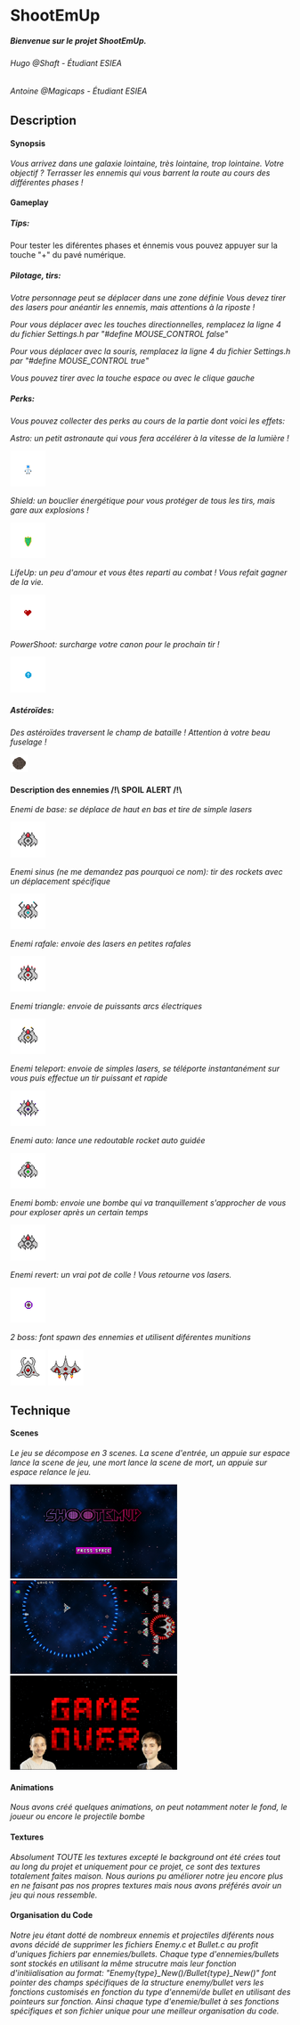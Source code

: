 # ShootEmUp
##### Bienvenue sur le projet ShootEmUp.
###### Hugo @Shaft - Étudiant ESIEA
###### Antoine @Magicaps - Étudiant ESIEA

## Description

#### Synopsis
*Vous arrivez dans une galaxie lointaine, très lointaine, trop lointaine.
Votre objectif ? Terrasser les ennemis qui vous barrent la route au cours des différentes phases !*

#### Gameplay

##### Tips:

Pour tester les diférentes phases et énnemis vous pouvez appuyer sur la touche "+" du pavé numérique.

##### Pilotage, tirs:

*Votre personnage peut se déplacer dans une zone définie*
*Vous devez tirer des lasers pour anéantir les ennemis, mais attentions à la riposte !*

*Pour vous déplacer avec les touches directionnelles, remplacez la ligne 4 du fichier Settings.h par "#define MOUSE_CONTROL false"*

*Pour vous déplacer avec la souris, remplacez la ligne 4 du fichier Settings.h par "#define MOUSE_CONTROL true"*

*Vous pouvez tirer avec la touche espace ou avec le clique gauche*

##### Perks:
*Vous pouvez collecter des perks au cours de la partie dont voici les effets:*

*Astro: un petit astronaute qui vous fera accélérer à la vitesse de la lumière !*

![](https://github.com/Shaft-3796/S1_Tp_Final/blob/shaft/src/Assets/Perks/Perk_Astro.png)

*Shield: un bouclier énergétique pour vous protéger de tous les tirs, mais gare aux explosions !*

![](https://github.com/Shaft-3796/S1_Tp_Final/blob/shaft/src/Assets/Perks/Perk_Shield.png)

*LifeUp: un peu d'amour et vous êtes reparti au combat ! Vous refait gagner de la vie.*

![](https://github.com/Shaft-3796/S1_Tp_Final/blob/shaft/src/Assets/Perks/Perk_LifeUp.png)

*PowerShoot: surcharge votre canon pour le prochain tir !*

![](https://github.com/Shaft-3796/S1_Tp_Final/blob/shaft/src/Assets/Perks/Perk_PowerShoot.png)

##### Astéroïdes:
*Des astéroïdes traversent le champ de bataille ! Attention à votre beau fuselage !*

![](https://github.com/Shaft-3796/S1_Tp_Final/blob/shaft/src/Assets/Gameplay/Asteroid.png)

#### Description des ennemies /!\ SPOIL ALERT /!\
*Enemi de base: se déplace de haut en bas et tire de simple lasers*

![](https://github.com/Shaft-3796/S1_Tp_Final/blob/shaft/src/Assets/Enemy/BaseEnemy.png)

*Enemi sinus (ne me demandez pas pourquoi ce nom): tir des rockets avec un déplacement spécifique*

![](https://github.com/Shaft-3796/S1_Tp_Final/blob/develop/src/Assets/Enemy/EnemySin.png)

*Enemi rafale: envoie des lasers en petites rafales*

![](https://github.com/Shaft-3796/S1_Tp_Final/blob/develop/src/Assets/Enemy/EnemyRafale.png)

*Enemi triangle: envoie de puissants arcs électriques*

![](https://github.com/Shaft-3796/S1_Tp_Final/blob/develop/src/Assets/Enemy/EnemyTriangle.png)

*Enemi teleport: envoie de simples lasers, se téléporte instantanément sur vous puis effectue un tir puissant et rapide*

![](https://github.com/Shaft-3796/S1_Tp_Final/blob/develop/src/Assets/Enemy/EnemyTeleport.png)

*Enemi auto: lance une redoutable rocket auto guidée*

![](https://github.com/Shaft-3796/S1_Tp_Final/blob/develop/src/Assets/Enemy/EnemyAuto.png)

*Enemi bomb: envoie une bombe qui va tranquillement s'approcher de vous pour exploser après un certain temps*

![](https://github.com/Shaft-3796/S1_Tp_Final/blob/develop/src/Assets/Enemy/EnemyBomb.png)

*Enemi revert: un vrai pot de colle ! Vous retourne vos lasers.*

![](https://github.com/Shaft-3796/S1_Tp_Final/blob/develop/src/Assets/Enemy/EnemyRevert.png)

*2 boss: font spawn des ennemies et utilisent diférentes munitions*

![](https://github.com/Shaft-3796/S1_Tp_Final/blob/develop/src/Assets/Enemy/Boss1.png)
![](https://github.com/Shaft-3796/S1_Tp_Final/blob/develop/src/Assets/Enemy/Boss2.png)


## Technique

#### Scenes

*Le jeu se décompose en 3 scenes. La scene d'entrée, un appuie sur espace lance la scene de jeu, une mort lance la scene de mort, un appuie sur espace relance le jeu.*

<img src="https://github.com/Shaft-3796/S1_Tp_Final/blob/develop/src/Assets/Md/MenuScene.png" width="300" height="auto"><img src="https://github.com/Shaft-3796/S1_Tp_Final/blob/develop/src/Assets/Md/GameScene.png" width="300" height="auto"><img src="https://github.com/Shaft-3796/S1_Tp_Final/blob/develop/src/Assets/Md/DeathScene.png" width="300" height="auto">

#### Animations 
*Nous avons créé quelques animations, on peut notamment noter le fond, le joueur ou encore le projectile bombe*

#### Textures
*Absolument TOUTE les textures excepté le background ont été crées tout au long du projet et uniquement pour ce projet, ce sont des textures totalement faites maison. Nous aurions pu améliorer notre jeu encore plus en ne faisant pas nos propres textures mais nous avons préférés avoir un jeu qui nous ressemble.*

#### Organisation du Code

*Notre jeu étant dotté de nombreux ennemis et projectiles diférents nous avons décidé de supprimer les fichiers Enemy.c et Bullet.c au profit d'uniques fichiers par ennemies/bullets. Chaque type d'ennemies/bullets sont stockés en utilisant la même strucutre mais leur fonction d'initiialisation au format: "Enemy{type}_New()/Bullet{type}_New()" font pointer des champs spécifiques de la structure enemy/bullet vers les fonctions customisés en fonction du type d'ennemi/de bullet en utilisant des pointeurs sur fonction. Ainsi chaque type d'enemie/bullet à ses fonctions spécifiques et son fichier unique pour une meilleur organisation du code.*



